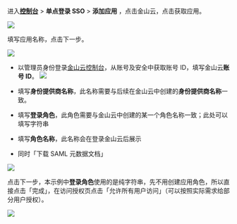 <IntegrationDetailCard :title="`在 ${$localeConfig.brandName} 中创建应用`">

进入[**控制台**](https://console.authing.cn) > **单点登录 SSO** > **添加应用** ，点击金山云，点击获取应用。

![](~@imagesZhCn/integration/ksyun/1-1.png)

填写应用名称，点击下一步。

![](~@imagesZhCn/integration/ksyun/1-2.png)

- 以管理员身份登录[金山云控制台](https://www.ksyun.com/)，从账号及安全中获取账号 ID，填写金山云**账号 ID**。
  ![](~@imagesZhCn/integration/ksyun/1-3.png)

- 填写**身份提供商名称**，此名称需要与后续在金山云中创建的**身份提供商名称**一致。
- 填写**登录角色**，此角色需要与金山云中创建的某一个角色名称一致；此处可以填写字符串
- 填写**角色名称**，此名称会在登录金山云后展示
- 同时「下载 SAML 元数据文档」

![](~@imagesZhCn/integration/ksyun/1-4.png)

点击下一步，本示例中**登录角色**使用的是纯字符串，先不用创建应用角色，所以直接点击「完成」，在访问授权页点击「允许所有用户访问」（可以按照实际需求给部分用户授权）。

![](~@imagesZhCn/integration/ksyun/1-5.png)

</IntegrationDetailCard>
